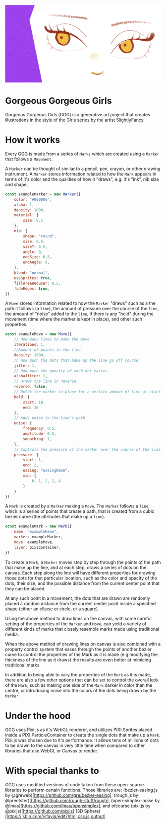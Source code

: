 <img src="https://raw.githubusercontent.com/jamesdelaneyie/Gorgeous-Gorgeous-Girls/master/outputs/banner.png">


Gorgeous Gorgeous Girls 
================

Gorgeous Gorgeous Girls (GGG) is a generative art project that creates illustrations in the style of the Girls series by the artist SlightlyFancy. 


# How it works
Every GGG is made from a series of `Marks` which are created using a `Marker` that follows a `Movement`.

A `Marker` can be thought of similar to a pencil, pen, crayon, or other drawing instrument. A `Marker` stores information related to how the `Mark` appears in terms of it's color and the qualities of how it "draws", e.g. it's "ink", nib size and shape. 

```javascript
const exampleMarker = new Marker({
    color: "#000000",
    alpha: 1,
    density: 1000,
    material: { 
        size: 0.5
    },
    nib: {
        shape: "round", 
        size: 0.5,
        sizeY: 0.5,
        angle: 0,
        endSize: 0.5,
        endAngle: 0,
    },
    blend: "normal",
    useSprites: true,
    fillAreaReducer: 0.5,
    fadeEdges: true,
})
```

A `Move` stores information related to how the `Marker` "draws" such as a the path it follows (a `line`), the amount of pressure over the course of the `line`, the amount of "noise" added to the `line`, if there is any "hold" during the movement (time where the marker is kept in place), and other such properties.

```javascript
const exampleMove = new Move({
    // How many times to make the move
    iterations: 1,
    //Amount of points in the line
    density: 1000,
    // How much the dots that make up the line go off course
    jitter: 1,
    // How much the opacity of each dot varies 
    alphaJitter: 1,
    // Draws the line in reverse
    reverse: false,
    // Holds the marker in place for a certain amount of time at start or end of line
    hold: {
        start: 10, 
        end: 20
    },
    // Adds noise to the line's path
    noise: {
        frequency: 0.5,
        amplitude: 0.5,
        smoothing: 1,
    },
    // Controls the pressure of the marker over the course of the line
    pressure: {
        start: 1,
        end: 2,
        easing: "easingName",
        map: {
            0, 1, 2, 1, 4
        }
    }
})

```

A `Mark` is created by a `Marker` making a `Move`. The `Marker` follows a `line`, which is a series of points that create a path, that is created from a cubic bezier curve (the attributes that make up a `line`).

```javascript
const exampleMark = new Mark({
    name: "exampleName",
    marker: exampleMarker,
    move: exampleMove,
    layer: pixiContainer,
})
```


To create a `Mark`, a `Marker` moves step by step through the points of the path that make up the line, and at each step, draws a series of dots on the canvas. Each step along the line will have different properties for drawing those dots for that particular location, such as the color and opacity of the dots, their size, and the possible distance from the current center point that they can be placed. 

At any such point in a movement, the dots that are drawn are randomly placed a random distance from the current center point inside a specified shape (either an ellipse or circle, or a square).

Using the above method to draw lines on the canvas, with some careful setting of the properties of the `Marker` and `Move`, can yield a variety of different kinds of marks that closely resemble marks made using traditional media. 

When the above method of drawing lines on canvas is also combined with a property control system that eases through the points of another bezier curve to control the properties of the Mark as it is made (e.g modifying the thickness of the line as it draws) the results are even better at mimicing traditional marks.

In addition to being able to vary the properties of the `Mark` as it is made, there are also a few other options that can be set to control the overall look of the `Mark`, such as making one side of the `Mark` darker in color than the centre, or introducing noise into the colors of the dots being drawn by the `Marker`. 

# Under the hood
GGG uses Pixi.js as it's WebGL renderer, and utilizes PIXI.Sprites placed inside a PIXI.ParticleContainer to create the single dots that make up a `Mark`. Pixi.js was chosen due to it's performance. It allows tens of millions of dots to be drawn to the canvas in very little time when compared to other libraries that use WebGL or Canvas to render.

# With special thanks to
GGG uses modified versions of code taken from these open-source libraries to perform certain functions. Those libraries are: (bezier-easing.js by @greweb)[https://github.com/gre/bezier-easing], (rough.js by @preetster)[https://github.com/rough-stuff/rough], (open-simplex-noise by @lmas)[https://github.com/lmas/opensimplex], and ofcourse (pixi.js by @pixijs)[https://github.com/pixijs] (3D Sphere)[https://jsbin.com/yifayiq/edit?html,css,js,output]





















 





